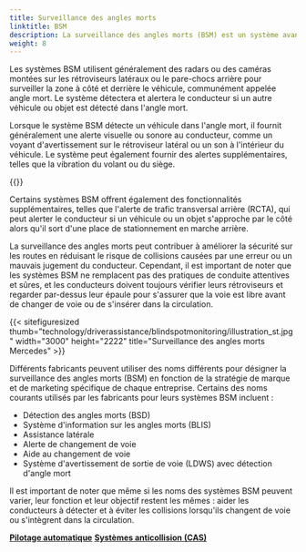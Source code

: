 ```yaml
---
title: Surveillance des angles morts
linktitle: BSM
description: La surveillance des angles morts (BSM) est un système avancé d'aide à la conduite conçu pour aider les conducteurs à détecter et à éviter les collisions lorsqu'ils changent de voie ou se fondent dans la circulation.
weight: 8
---
```

<!-- markdownlint-disable MD033 -->

Les systèmes BSM utilisent généralement des radars ou des caméras montées sur les rétroviseurs latéraux ou le pare-chocs arrière pour surveiller la zone à côté et derrière le véhicule, communément appelée angle mort. Le système détectera et alertera le conducteur si un autre véhicule ou objet est détecté dans l'angle mort.

Lorsque le système BSM détecte un véhicule dans l'angle mort, il fournit généralement une alerte visuelle ou sonore au conducteur, comme un voyant d'avertissement sur le rétroviseur latéral ou un son à l'intérieur du véhicule. Le système peut également fournir des alertes supplémentaires, telles que la vibration du volant ou du siège.

{{<evkxdisplayaddarticle />}}

Certains systèmes BSM offrent également des fonctionnalités supplémentaires, telles que l'alerte de trafic transversal arrière (RCTA), qui peut alerter le conducteur si un véhicule ou un objet s'approche par le côté alors qu'il sort d'une place de stationnement en marche arrière.

La surveillance des angles morts peut contribuer à améliorer la sécurité sur les routes en réduisant le risque de collisions causées par une erreur ou un mauvais jugement du conducteur. Cependant, il est important de noter que les systèmes BSM ne remplacent pas des pratiques de conduite attentives et sûres, et les conducteurs doivent toujours vérifier leurs rétroviseurs et regarder par-dessus leur épaule pour s'assurer que la voie est libre avant de changer de voie ou de s'insérer dans la circulation.

{{< sitefiguresized thumb="technology/driverassistance/blindspotmonitoring/illustration_st.jpg" width="3000" height="2222" title="Surveillance des angles morts Mercedes" >}}

Différents fabricants peuvent utiliser des noms différents pour désigner la surveillance des angles morts (BSM) en fonction de la stratégie de marque et de marketing spécifique de chaque entreprise. Certains des noms courants utilisés par les fabricants pour leurs systèmes BSM incluent :

- Détection des angles morts (BSD)
- Système d'information sur les angles morts (BLIS)
- Assistance latérale
- Alerte de changement de voie
- Aide au changement de voie
- Système d'avertissement de sortie de voie (LDWS) avec détection d'angle mort

Il est important de noter que même si les noms des systèmes BSM peuvent varier, leur fonction et leur objectif restent les mêmes : aider les conducteurs à détecter et à éviter les collisions lorsqu'ils changent de voie ou s'intègrent dans la circulation.

<div class="mt-3 mb-3">
     <a href="../autosteer/" class="text-decoration-none text-black"><strong><i class="bi-arrow-left"></i> Pilotage automatique</strong></a>
     <a href="../collisionavoidancesystems/" class="text-decoration-none text-black float-end"><strong>Systèmes anticollision (CAS) <i class="bi-arrow-right"></i></strong></a>
</div>